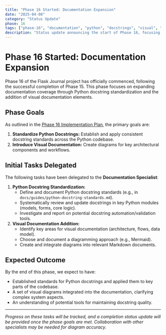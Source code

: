 ```yaml
---
title: "Phase 16 Started: Documentation Expansion"
date: "2025-04-08"
category: "Status Update"
phase: 16
tags: ["phase-16", "documentation", "python", "docstrings", "visual", "diagrams", "start"]
description: "Status update announcing the start of Phase 16, focusing on expanding documentation through Python docstring standardization and the addition of visual diagrams."
---
```


# Phase 16 Started: Documentation Expansion

Phase 16 of the Flask Journal project has officially commenced, following the successful completion of Phase 15. This phase focuses on expanding documentation coverage through Python docstring standardization and the addition of visual documentation elements.

## Phase Goals

As outlined in the [Phase 16 Implementation Plan](@docs/implementation/16-phase-sixteen-documentation-expansion.md), the primary goals are:

1.  **Standardize Python Docstrings:** Establish and apply consistent docstring standards across the Python codebase.
2.  **Introduce Visual Documentation:** Create diagrams for key architectural components and workflows.

## Initial Tasks Delegated

The following tasks have been delegated to the **Documentation Specialist**:

1.  **Python Docstring Standardization:**
    *   Define and document Python docstring standards (e.g., in `docs/guides/python-docstring-standards.md`).
    *   Systematically review and update docstrings in key Python modules (models, forms, core logic).
    *   Investigate and report on potential docstring automation/validation tools.
2.  **Visual Documentation Addition:**
    *   Identify key areas for visual documentation (architecture, flows, data model).
    *   Choose and document a diagramming approach (e.g., Mermaid).
    *   Create and integrate diagrams into relevant Markdown documents.

## Expected Outcome

By the end of this phase, we expect to have:

*   Established standards for Python docstrings and applied them to key parts of the codebase.
*   A set of visual diagrams integrated into the documentation, clarifying complex system aspects.
*   An understanding of potential tools for maintaining docstring quality.

---

*Progress on these tasks will be tracked, and a completion status update will be provided once the phase goals are met. Collaboration with other specialists may be needed for diagram accuracy.*